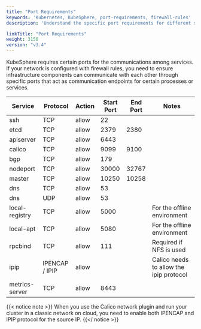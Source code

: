 ```yaml
---
title: "Port Requirements"
keywords: 'Kubernetes, KubeSphere, port-requirements, firewall-rules'
description: 'Understand the specific port requirements for different services in KubeSphere.'

linkTitle: "Port Requirements"
weight: 3150
version: "v3.4"
---
```



KubeSphere requires certain ports for the communications among services. If your network is configured with firewall rules, you need to ensure infrastructure components can communicate with each other through specific ports that act as communication endpoints for certain processes or services.

|Service|Protocol|Action|Start Port|End Port|Notes
|---|---|---|---|---|---|
|ssh|TCP|allow|22|
|etcd|TCP|allow|2379|2380|
|apiserver|TCP|allow|6443|
|calico|TCP|allow|9099|9100|
|bgp|TCP|allow|179||
|nodeport|TCP|allow|30000|32767|
|master|TCP|allow|10250|10258|
|dns|TCP|allow|53|
|dns|UDP|allow|53|
|local-registry|TCP|allow|5000||For the offline environment|
|local-apt|TCP|allow|5080||For the offline environment|
|rpcbind|TCP|allow|111|| Required if NFS is used|
|ipip| IPENCAP / IPIP|allow| | |Calico needs to allow the ipip protocol |
|metrics-server| TCP|allow| 8443 |


{{< notice note >}}
When you use the Calico network plugin and run your cluster in a classic network on cloud, you need to enable both IPENCAP and IPIP protocol for the source IP.
{{</ notice >}}